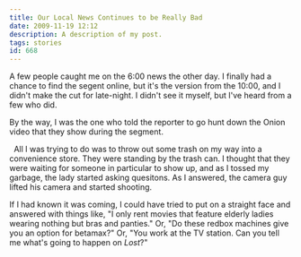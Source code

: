 ```yaml
---
title: Our Local News Continues to be Really Bad
date: 2009-11-19 12:12
description: A description of my post.
tags: stories
id: 668
---
```

A few people caught me on the 6:00 news the other day.  I finally had a chance to find the segent online, but it's the version from the 10:00, and I didn't make the cut for late-night.  I didn't see it myself, but I've heard from a few who did.

By the way, I was the one who told the reporter to go hunt down the Onion video that they show during the segment.

<script type='text/javascript' src='http://www.wafb.com/global/video/videoplayer.js?rnd=364277;hostDomain=www.wafb.com;playerWidth=400;playerHeight=340;isShowIcon=true;clipId=4306857;flvUri=;partnerclipid=;adTag=null;enableAds=false;landingPage=http%253A%252F%252Fwww.wafb.com%252Fglobal%252FCategory.asp%253FC%253D151146%2526clipId%253D%2526topVideoCatNo%253D89761%2526topVideoCatNoB%253D92715%2526topVideoCatNoC%253D151875%2526topVideoCatNoD%253D89780%2526topVideoCatNoE%253D89943;islandingPageoverride=false;playerType=POPUP_EMBEDDEDscript'></script>
<span class="spanEndPreview">&nbsp;</span>
All I was trying to do was to throw out some trash on my way into a convenience store.  They were standing by the trash can.  I thought that they were waiting for someone in particular to show up, and as I tossed my garbage, the lady started asking quesitons.  As I answered, the camera guy lifted his camera and started shooting.  

If I had known it was coming, I could have tried to put on a straight face and answered with things like, "I only rent movies that feature elderly ladies wearing nothing but bras and panties."  Or, "Do these redbox machines give you an option for betamax?"  Or, "You work at the TV station.  Can you tell me what's going to happen on <i>Lost</i>?"